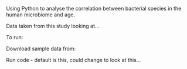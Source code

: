 Using Python to analyse the correlation between bacterial species in the human microbiome and age. 

Data taken from this study looking at...


To run:

Download sample data from:

Run code - default is this, could change to look at this...
